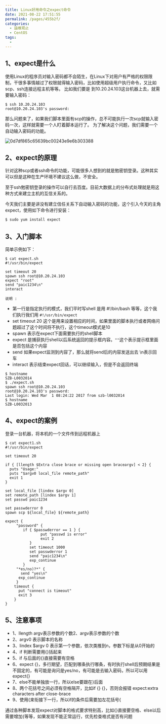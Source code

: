 ```yaml
---
title: Linux好用命令之expect命令
date: 2021-08-22 17:51:55
permalink: /pages/455b2f/
categories:
  - 运维观止
  - CentOS
tags:
  - 
---
```


## 1、expect是什么 

使用Linux的程序员对输入密码都不会陌生，在Linux下对用户有严格的权限限制，干很多事情越过了权限就得输入密码，比如使用超级用户执行命令，又比如scp、ssh连接远程主机等等。
比如我们要是 到10.20.24.103这台机器上去，就需要输入密码：

```shell
$ ssh 10.20.24.103
root@10.20.24.103's password: 
```

那么问题来了，如果我们脚本里面有scp的操作，总不可能执行一次scp就输入密码一次，这样就需要一个人盯着脚本运行了。 为了解决这个问题，我们需要一个自动输入密码的功能。

![0d7df865c65639bc00243e9e6b303388](http://t.eryajf.net/imgs/2021/09/aa1a4ad70c536188.jpg)

## 2、expect的原理 

针对这种scp或者ssh命令的功能，可能很多人想到的就是勉密钥登录。这种其实可以但是这种在生产环境不建议这么做，不安全。 

至于ssh勉密钥登录的操作可以自行去百度。目前大数据上的分布式处理就是用这种方式来建立主机的互信关系的。

今天我们主要是讲没有建立信任关系下自动输入密码的功能，这个引入今天的主角 expect，使用如下命令进行安装：

```bash
$ sudo yum install expect
```

## 3、入门脚本

简单示例如下：

```shell
$ cat expect.sh 
#!/usr/bin/expect

set timeout 20
spawn ssh root@10.20.24.103
expect "root"
send "paic1234\n"
interact
```

`说明 :`

- 第一行是指定执行的模式，我们平时写shell 是用 #!/bin/bash 等等，这个我们执行我们用 `#!/usr/bin/expect` 
- set timeout 20 这个是用来设置相应的时间，如果里面的脚本执行或者网络问题超过了这个时间将不执行，这个timeout模式是10 
- spawn 表示在expect下面需要执行的shell脚本 
- expect 是捕获执行shell以后系统返回的提示框内容。`""`这个表示提示框里面是否包括这个内容 
- send 如果expect监测到内容了，那么就将send后的内容发送出去 \n表示回车 
- interact 表示结束expect回话，可以继续输入，但是不会返回终端

```shell
$ hostname
SZB-L0032014
$ ./expect.sh 
spawn ssh root@10.20.24.103
root@10.20.24.103's password: 
Last login: Wed Mar  1 08:24:22 2017 from szb-l0032014
$ hostname
SZB-L0032013
```

## 4、expect的案例 

登录一台机器，将本机的一个文件传到远程机器上

```shell
$ cat expect1.sh 
#!/usr/bin/expect

set timeout 20

if { [llength $Extra close brace or missing open braceargv] < 2} {
  puts "Usage:"
  puts "$argv0 local_file remote_path"
  exit 1
}

set local_file [lindex $argv 0]
set remote_path [lindex $argv 1]
set passwd paic1234

set passwderror 0
spawn scp ${local_file} ${remote_path}

expect {
     "password" {
        if { $passwderror == 1 } {
                put "passwd is error"
                exit 2
           }
           set timeout 1000
           set passwderror 1
           send "paic1234\n"
           exp_continue
        }
     "*es/no)?*" {
       send "yes\n"
      exp_continue
     }
    timeout {
      put "connect is timeout"
      exit 3
    }
}
```

## 5、注意事项 

- 1、llength argv表示参数的个数2、argv表示参数的个数
- 2、argv0 表示脚本的名称 
- 3、lindex $argv 0 表示第一个参数，依次类推到n，参数下标是从0开始的 
- 4、if 判断需要用{}括起来 
- 5、if 与后面的{}直接需要有空格 
- 6、expect {}，多行期望，匹配到哪条执行哪条，有时执行shell后预期结果是不固定的，有可能是询问是yes/no，有可能是去输入密码，所以可以用expect{} 
- 7、else不能单独放一行，所以else要跟在}后面 
- 8、两个花括号之间必须有空格隔开，比如if {} {}，否则会报错 expect:extra characters after close-brace 
- 9、使用{来衔接下一行，所以if的条件后需要加左花括号{

通过各种脚本发现expect对脚本的格式要求特别高，比如{}直接要空格、else以后需要增加{等等，如果发现不能正常运行，优先检查格式是否有问题
